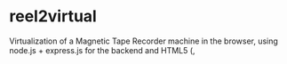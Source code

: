 reel2virtual
============

Virtualization of a Magnetic Tape Recorder machine in the browser, using node.js + express.js for the backend and HTML5 (<canvas>, <audio> and Web Audio API) for the front-end.
Project developed for my Master's Degree thesis: "Software tools for philological access of historical audio documents: virtual magnetic tape recorder developed using Web technologies", at Università degli Studi di Padova, 2014.

